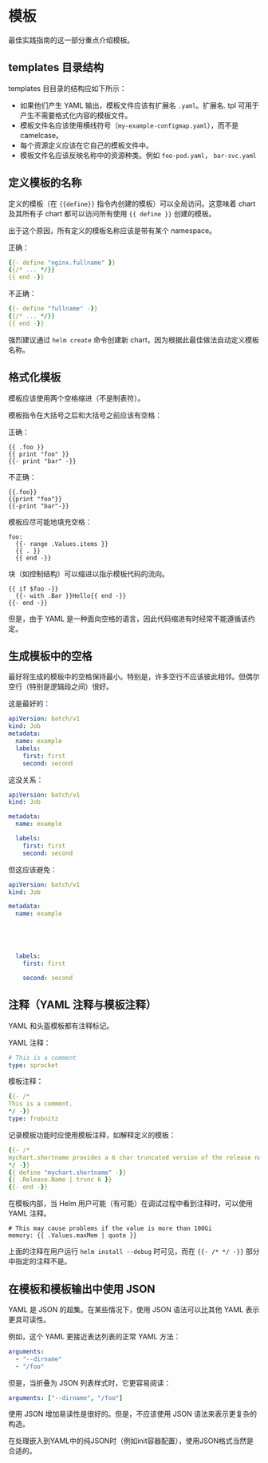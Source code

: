 # 模板
最佳实践指南的这一部分重点介绍模板。

## templates 目录结构

templates 目目录的结构应如下所示：

- 如果他们产生 YAML 输出，模板文件应该有扩展名 `.yaml`。扩展名. tpl 可用于产生不需要格式化内容的模板文件。
- 模板文件名应该使用横线符号（`my-example-configmap.yaml`），而不是 camelcase。
- 每个资源定义应该在它自己的模板文件中。
- 模板文件名应该反映名称中的资源种类。例如 `foo-pod.yaml`， `bar-svc.yaml`

## 定义模板的名称

定义的模板（在 `{{define}}` 指令内创建的模板）可以全局访问。这意味着 chart 及其所有子 chart 都可以访问所有使用 `{{ define }}` 创建的模板。

出于这个原因，所有定义的模板名称应该是带有某个 namespace。

正确：

```yaml
{{- define "nginx.fullname" }}
{{/* ... */}}
{{ end -}}
```

不正确：

```yaml
{{- define "fullname" -}}
{{/* ... */}}
{{ end -}}
```

强烈建议通过 `helm create` 命令创建新 chart，因为根据此最佳做法自动定义模板名称。

## 格式化模板

模板应该使用两个空格缩进（不是制表符）。

模板指令在大括号之后和大括号之前应该有空格：

正确：

```
{{ .foo }}
{{ print "foo" }}
{{- print "bar" -}}
```

不正确：

```
{{.foo}}
{{print "foo"}}
{{-print "bar"-}}
```

模板应尽可能地填充空格：

```
foo:
  {{- range .Values.items }}
  {{ . }}
  {{ end -}}
```

块（如控制结构）可以缩进以指示模板代码的流向。

```
{{ if $foo -}}
  {{- with .Bar }}Hello{{ end -}}
{{- end -}}
```

但是，由于 YAML 是一种面向空格的语言，因此代码缩进有时经常不能遵循该约定。

## 生成模板中的空格

最好将生成的模板中的空格保持最小。特别是，许多空行不应该彼此相邻。但偶尔空行（特别是逻辑段之间）很好。

这是最好的：

```yaml
apiVersion: batch/v1
kind: Job
metadata:
  name: example
  labels:
    first: first
    second: second
```

这没关系：

```yaml
apiVersion: batch/v1
kind: Job

metadata:
  name: example

  labels:
    first: first
    second: second

```

但这应该避免：

```yaml
apiVersion: batch/v1
kind: Job

metadata:
  name: example





  labels:
    first: first

    second: second

```

## 注释（YAML 注释与模板注释）
YAML 和头盔模板都有注释标记。

YAML 注释：

```yaml
# This is a comment
type: sprocket
```

模板注释：

```yaml
{{- /*
This is a comment.
*/ -}}
type: frobnitz
```

记录模板功能时应使用模板注释，如解释定义的模板：

```yaml
{{- /*
mychart.shortname provides a 6 char truncated version of the release name.
*/ -}}
{{ define "mychart.shortname" -}}
{{ .Release.Name | trunc 6 }}
{{- end -}}

```

在模板内部，当 Helm 用户可能（有可能）在调试过程中看到注释时，可以使用 YAML 注释。

```
# This may cause problems if the value is more than 100Gi
memory: {{ .Values.maxMem | quote }}
```

上面的注释在用户运行 `helm install --debug` 时可见，而在 `{{- /* */ -}}` 部分中指定的注释不是。

## 在模板和模板输出中使用 JSON

YAML 是 JSON 的超集。在某些情况下，使用 JSON 语法可以比其他 YAML 表示更具可读性。

例如，这个 YAML 更接近表达列表的正常 YAML 方法：

```yaml
arguments:
  - "--dirname"
  - "/foo"
```


但是，当折叠为 JSON 列表样式时，它更容易阅读：

```yaml
arguments: ["--dirname", "/foo"]
```

使用 JSON 增加易读性是很好的。但是，不应该使用 JSON 语法来表示更复杂的构造。

在处理嵌入到YAML中的纯JSON时（例如init容器配置），使用JSON格式当然是合适的。
